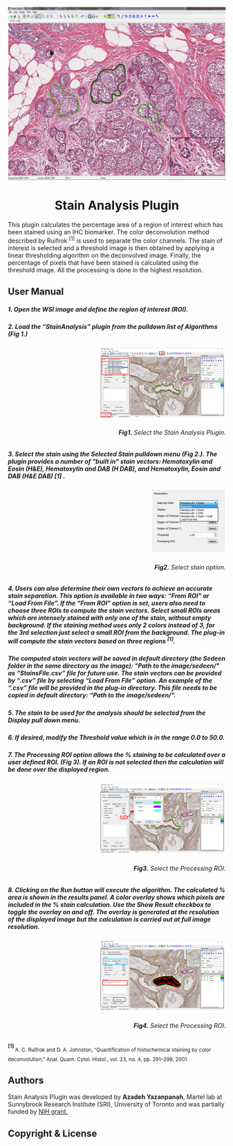 <div align="center">
<img src="https://github.com/sedeen-piip-plugins/StainAnalysis-plugin/blob/master/Images/PIIP_SRI_1.gif"  height="400" width="600"/>
</div>
<h1 align="center">Stain Analysis Plugin</h1>
This plugin calculates the percentage area of a region of interest which has been stained using an IHC biomarker. The color deconvolution method described by Ruifrok <sup>[1]</sup> is used to separate the color channels. The stain of interest is selected and a threshold image is then obtained by applying a linear thresholding algorithm on the deconvolved image. Finally, the percentage of pixels that have been stained is calculated using the threshold image. All the processing is done in the highest resolution.

## User Manual
##### 1.	Open the WSI image and define the region of interest (ROI).
##### 2.	Load the “StainAnalysis” plugin from the pulldown list of Algorithms (Fig 1.)

<div align="right">
  <img src="https://github.com/sedeen-piip-plugins/StainAnalysis-plugin/blob/master/Images/StainAnalysis_1_1.png"/>
</div>

<div align="right"> 
  <h6><strong>Fig1.</strong> Select the Stain Analysis Plugin.</h6>
</div>

##### 3.	Select the stain using the Selected Stain pulldown menu (Fig 2.). The plugin provides a number of "built in" stain vectors:   Hematoxylin and Eosin (H&E), Hematoxylin and DAB (H DAB), and Hematoxylin, Eosin and DAB (H&E DAB) [1] .

<div align="right">
  <img src="https://github.com/sedeen-piip-plugins/StainAnalysis-plugin/blob/master/Images/StainAnalysis_1_2.png"/>
</div>

<div align="right">
  <h6><strong>Fig2.</strong>  Select stain option.</h6>
</div>

##### 4.	Users can also determine their own vectors to achieve an accurate stain separation. This option is available in two ways: “From ROI” or “Load From File”. If the “From ROI” option is set, users also need to choose three ROIs to compute the stain vectors. Select small ROIs areas which are intensely stained with only one of the stain, without empty background. If the staining method uses only 2 colors instead of 3, for the 3rd selection just select a small ROI from the background. The plug-in will compute the stain vectors based on three regions <sup>[1]</sup>.
##### The computed stain vectors will be saved in default directory (the Sedeen folder in the same directory as the image): "Path to the image/sedeen/" as “StainsFile.csv” file for future use. The stain vectors can be provided by “.csv” file by selecting “Load From File” option. An example of the “.csv” file will be provided in the plug-in directory. This file needs to be copied in default directory: “Path to the image/sedeen/”.
##### 5.	The stain to be used for the analysis should be selected from the Display pull down menu.
##### 6.	If desired, modify the Threshold value which is in the range 0.0 to 50.0.
##### 7.	The Processing ROI option allows the % staining to be calculated over a user defined ROI. (Fig 3). If an ROI is not selected then the calculation will be done over the displayed region.

<div align="right">
  <img src="https://github.com/sedeen-piip-plugins/StainAnalysis-plugin/blob/master/Images/StainAnalysis_1_3.png"/>
</div>

<div align="right">
  <h6><strong>Fig3.</strong> Select the Processing ROI.</h6>
</div>

##### 8.	Clicking on the Run button will execute the algorithm. The calculated % area is shown in the results panel. A color overlay shows which pixels are included in the % stain calculation. Use the Show Result checkbox to toggle the overlay on and off. The overlay is generated at the resolution of the displayed image but the calculation is carried out at full image resolution.

<div align="right">
  <img src="https://github.com/sedeen-piip-plugins/StainAnalysis-plugin/blob/master/Images/StainAnalysis_1_4.png"/>
</div>

<div align="right"> 
  <h6><strong>Fig4.</strong> Select the Processing ROI.</h6>
</div>

<b> <sup> [1] </sup> </b>  <sub>  A. C. Ruifrok and D. A. Johnston, “Quantification of histochemical staining by color deconvolution,” Anal. Quant. Cytol. Histol., vol. 23, no. 4, pp. 291–299, 2001. </sub>

## Authors
Stain Analysis Plugin was developed by **Azadeh Yazanpanah**, Martel lab at Sunnybrook Research Institute (SRI), University of Toronto and was partially funded by [NIH grant.](https://itcr.nci.nih.gov/funded-project/pathology-image-informatics-platform-visualization-analysis-and-management)

## Copyright & License
